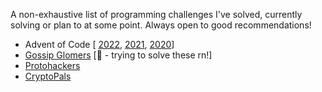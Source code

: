 A non-exhaustive list of programming challenges I've solved, currently solving or plan to at some point.
Always open to good recommendations!

- Advent of Code [ [2022](https://github.com/hailelagi/advent-of-code/tree/main/2022), [2021](https://github.com/hailelagi/advent-of-code/tree/main/2021), [2020](https://github.com/hailelagi/advent-of-code/tree/main/2020/ruby)]
- [Gossip Glomers](https://github.com/hailelagi/gossip-glomers) [🚧 - trying to solve these rn!]
- [Protohackers](https://github.com/hailelagi/protohackers)
- [CryptoPals](https://github.com/hailelagi/matasano)
